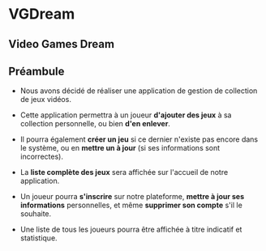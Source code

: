 # VGDream
## Video Games Dream

## Préambule
* Nous avons décidé de réaliser une application de gestion de collection de jeux vidéos.

* Cette application permettra à un joueur **d'ajouter des jeux** à sa collection personnelle, ou bien **d'en enlever**.
* Il pourra également **créer un jeu** si ce dernier n'existe pas encore dans le système, ou en **mettre un à jour** (si ses informations sont incorrectes).

* La **liste complète des jeux** sera affichée sur l'accueil de notre application.

* Un joueur pourra **s'inscrire** sur notre plateforme, **mettre à jour ses informations** personnelles, et même **supprimer son compte** s'il le souhaite.
* Une liste de tous les joueurs pourra être affichée à titre indicatif et statistique.